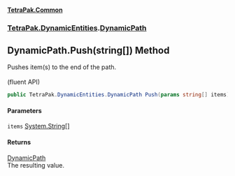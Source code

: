 #### [TetraPak.Common](index.md 'index')
### [TetraPak.DynamicEntities](TetraPak_DynamicEntities.md 'TetraPak.DynamicEntities').[DynamicPath](TetraPak_DynamicEntities_DynamicPath.md 'TetraPak.DynamicEntities.DynamicPath')
## DynamicPath.Push(string[]) Method
Pushes item(s) to the end of the path.<br/>  
(fluent API)  
```csharp
public TetraPak.DynamicEntities.DynamicPath Push(params string[] items);
```
#### Parameters
<a name='TetraPak_DynamicEntities_DynamicPath_Push(string__)_items'></a>
`items` [System.String](https://docs.microsoft.com/en-us/dotnet/api/System.String 'System.String')[[]](https://docs.microsoft.com/en-us/dotnet/api/System.Array 'System.Array')  
  
#### Returns
[DynamicPath](TetraPak_DynamicEntities_DynamicPath.md 'TetraPak.DynamicEntities.DynamicPath')  
The resulting value.  

